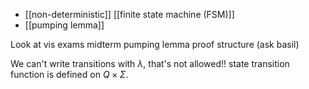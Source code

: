 
- [[non-deterministic]] [[finite state machine (FSM)]] 
- [[pumping lemma]]


Look at vis exams midterm pumping lemma proof structure (ask basil)


We can't write transitions with $\lambda$, that's not allowed!! state transition function is defined on $Q \times \Sigma$.

